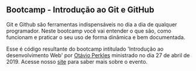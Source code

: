 ## Bootcamp - Introdução ao Git e GitHub

Git e Github são ferramentas indispensáveis no dia a dia de qualquer programador. Neste bootcamp você vai entender o que são, como funcionam e praticar o seu uso de forma dinâmica e bem documentada.

Esse é código resultante do bootcamp intitulado 'Introdução ao desenvolvimento Web' por [Otávio Perkles](https://github.com/Perkles) ministrado no dia 27 de abril de 2019. Acesse nosso [site](https://codered.online/eventos/introgit) para saber mais sobre o evento.
